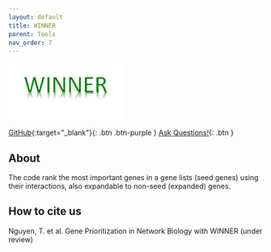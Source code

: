 ```yaml
---
layout: default
title: WINNER
parent: Tools
nav_order: 7
---
```

![Alt text](/assets/images/winner.png?raw=true "WINNER")

[GitHub](https://github.com/aimed-uab/WINNER){:target="_blank"}{: .btn .btn-purple } 
[Ask Questions!](https://uabdatascience.slack.com/archives/C03LPL4MZS5){: .btn }

## About

The code rank the most important genes in a gene lists (seed genes) using their interactions, also expandable to non-seed (expanded) genes.

## How to cite us

Nguyen, T. et al. Gene Prioritization in Network Biology with WINNER (under review)
